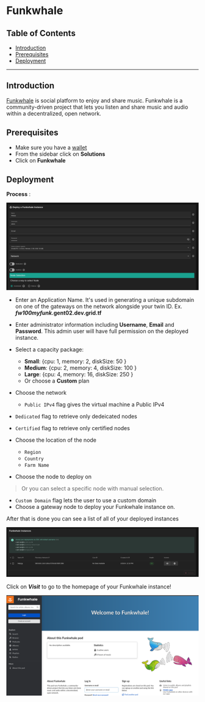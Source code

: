 <h1> Funkwhale </h1>

<h2>Table of Contents</h2>

- [Introduction](#introduction)
- [Prerequisites](#prerequisites)
- [Deployment](#deployment)

***

## Introduction

[Funkwhale](https://funkwhale.audio/) is social platform to enjoy and share music.
Funkwhale is a community-driven project that lets you listen and share music and audio within a decentralized, open network.

## Prerequisites

- Make sure you have a [wallet](../wallet_connector.md)
- From the sidebar click on **Solutions**
- Click on **Funkwhale**

## Deployment

__Process__ :

![ ](./img/solutions_funkwhale.png)

- Enter an Application Name. It's used in generating a unique subdomain on one of the gateways on the network alongside your twin ID. Ex. ***fw100myfunk*.gent02.dev.grid.tf**

- Enter administrator information including **Username**, **Email** and **Password**. This admin user will have full permission on the deployed instance.

- Select a capacity package:
    - **Small**: {cpu: 1, memory: 2, diskSize: 50 }
    - **Medium**: {cpu: 2, memory: 4, diskSize: 100 }
    - **Large**: {cpu: 4, memory: 16, diskSize: 250 }
    - Or choose a **Custom** plan
- Choose the network
   - `Public IPv4` flag gives the virtual machine a Public IPv4

- `Dedicated` flag to retrieve only dedeicated nodes 
- `Certified` flag to retrieve only certified nodes 
- Choose the location of the node
   - `Region`
   - `Country`
   - `Farm Name`

- Choose the node to deploy on
> Or you can select a specific node with manual selection.
- `Custom Domain` flag lets the user to use a custom domain
- Choose a gateway node to deploy your Funkwhale instance on.


After that is done you can see a list of all of your deployed instances

![ ](./img/funkwhale2.png)

Click on ***Visit*** to go to the homepage of your Funkwhale instance!

![ ](./img/funkwhale3.png)